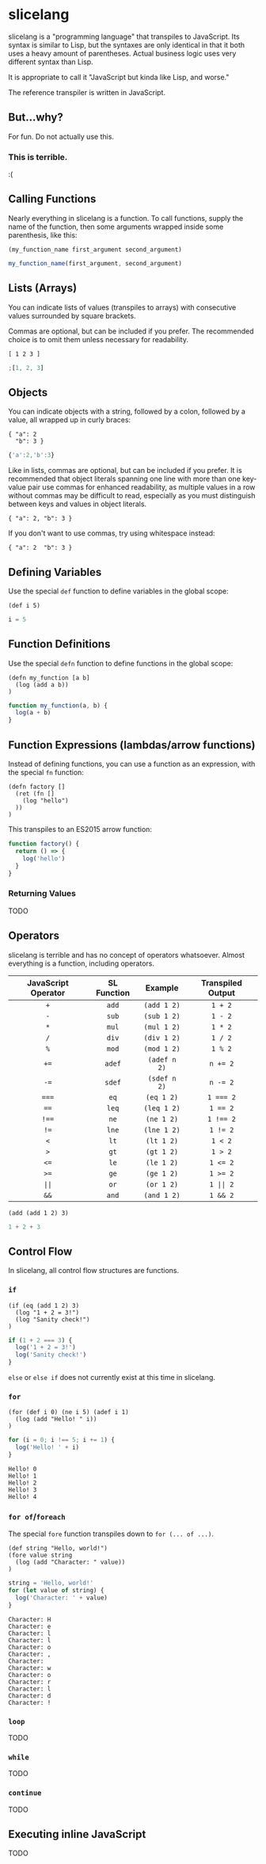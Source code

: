 # slicelang

slicelang is a "programming language" that transpiles to JavaScript. Its syntax
is similar to Lisp, but the syntaxes are only identical in that it both uses
a heavy amount of parentheses. Actual business logic uses very different syntax
than Lisp.

It is appropriate to call it "JavaScript but kinda like Lisp, and worse."

The reference transpiler is written in JavaScript.

## But...why?

For fun. Do not actually use this.

### This is terrible.

:(

## Calling Functions

Nearly everything in slicelang is a function. To call functions, supply the name
of the function, then some arguments wrapped inside some parenthesis, like this:

```
(my_function_name first_argument second_argument)
```

```js
my_function_name(first_argument, second_argument)
```

## Lists (Arrays)

You can indicate lists of values (transpiles to arrays) with consecutive values
surrounded by square brackets.

Commas are optional, but can be included if you prefer. The recommended choice
is to omit them unless necessary for readability.

```
[ 1 2 3 ]
```

```js
;[1, 2, 3]
```

## Objects

You can indicate objects with a string, followed by a colon, followed by a
value, all wrapped up in curly braces:

```
{ "a": 2
  "b": 3 }
```

```js
{'a':2,'b':3}
```

Like in lists, commas are optional, but can be included if you prefer. It is
recommended that object literals spanning one line with more than one key-value
pair use commas for enhanced readability, as multiple values in a row without
commas may be difficult to read, especially as you must distinguish between
keys and values in object literals.

```
{ "a": 2, "b": 3 }
```

If you don't want to use commas, try using whitespace instead:

```
{ "a": 2  "b": 3 }
```

## Defining Variables

Use the special `def` function to define variables in the global scope:

```
(def i 5)
```

```js
i = 5
```

## Function Definitions

Use the special `defn` function to define functions in the global scope:

```
(defn my_function [a b]
  (log (add a b))
)
```

```js
function my_function(a, b) {
  log(a + b)
}
```

## Function Expressions (lambdas/arrow functions)

Instead of defining functions, you can use a function as an expression, with the
special `fn` function:

```
(defn factory []
  (ret (fn []
    (log "hello")
  ))
)
```

This transpiles to an ES2015 arrow function:

```js
function factory() {
  return () => {
    log('hello')
  }
}
```

### Returning Values

TODO

## Operators

slicelang is terrible and has no concept of operators whatsoever. Almost
everything is a function, including operators.

| JavaScript Operator | SL Function |   Example    | Transpiled Output |
| :-----------------: | :---------: | :----------: | :---------------: |
|         `+`         |    `add`    | `(add 1 2)`  |      `1 + 2`      |
|         `-`         |    `sub`    | `(sub 1 2)`  |      `1 - 2`      |
|         `*`         |    `mul`    | `(mul 1 2)`  |      `1 * 2`      |
|         `/`         |    `div`    | `(div 1 2)`  |      `1 / 2`      |
|         `%`         |    `mod`    | `(mod 1 2)`  |      `1 % 2`      |
|        `+=`         |   `adef`    | `(adef n 2)` |     `n += 2`      |
|        `-=`         |   `sdef`    | `(sdef n 2)` |     `n -= 2`      |
|        `===`        |    `eq`     |  `(eq 1 2)`  |     `1 === 2`     |
|        `==`         |    `leq`    | `(leq 1 2)`  |     `1 == 2`      |
|        `!==`        |    `ne`     |  `(ne 1 2)`  |     `1 !== 2`     |
|        `!=`         |    `lne`    | `(lne 1 2)`  |     `1 != 2`      |
|         `<`         |    `lt`     |  `(lt 1 2)`  |      `1 < 2`      |
|         `>`         |    `gt`     |  `(gt 1 2)`  |      `1 > 2`      |
|        `<=`         |    `le`     |  `(le 1 2)`  |     `1 <= 2`      |
|        `>=`         |    `ge`     |  `(ge 1 2)`  |     `1 >= 2`      |
|       `\|\|`        |    `or`     |  `(or 1 2)`  |    `1 \|\| 2`     |
|        `&&`         |    `and`    | `(and 1 2)`  |     `1 && 2`      |

```
(add (add 1 2) 3)
```

```js
1 + 2 + 3
```

## Control Flow

In slicelang, all control flow structures are functions.

### `if`

```
(if (eq (add 1 2) 3)
  (log "1 + 2 = 3!")
  (log "Sanity check!")
)
```

```js
if (1 + 2 === 3) {
  log('1 + 2 = 3!')
  log('Sanity check!')
}
```

`else` or `else if` does not currently exist at this time in slicelang.

### `for`

```
(for (def i 0) (ne i 5) (adef i 1)
  (log (add "Hello! " i))
)
```

```js
for (i = 0; i !== 5; i += 1) {
  log('Hello! ' + i)
}
```

```
Hello! 0
Hello! 1
Hello! 2
Hello! 3
Hello! 4
```

### `for of`/`foreach`

The special `fore` function transpiles down to `for (... of ...)`.

```
(def string "Hello, world!")
(fore value string
  (log (add "Character: " value))
)
```

```js
string = 'Hello, world!'
for (let value of string) {
  log('Character: ' + value)
}
```

```
Character: H
Character: e
Character: l
Character: l
Character: o
Character: ,
Character:
Character: w
Character: o
Character: r
Character: l
Character: d
Character: !
```

### `loop`

TODO

### `while`

TODO

### `continue`

TODO

## Executing inline JavaScript

TODO
